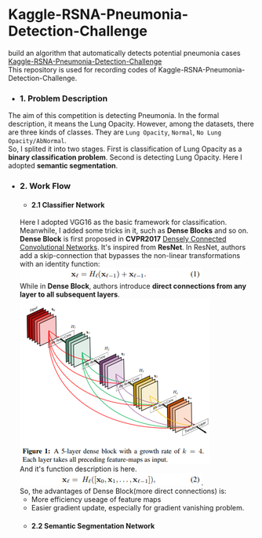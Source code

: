 # Kaggle-RSNA-Pneumonia-Detection-Challenge
build an algorithm that automatically detects potential pneumonia cases [Kaggle-RSNA-Pneumonia-Detection-Challenge](https://www.kaggle.com/c/rsna-pneumonia-detection-challenge)</br>
This repository is used for recording codes of Kaggle-RSNA-Pneumonia-Detection-Challenge.</br>

* ### 1. Problem Description
The aim of this competition is detecting Pneumonia. In the formal description, it means the Lung Opacity. However, among the datasets, there are three kinds of classes. They are ```Lung Opacity```, ```Normal```, ```No Lung Opacity/AbNormal```.</br>
So, I splited it into two stages. First is classification of Lung Opacity as a **binary classification problem**. Second is detecting Lung Opacity. Here I adopted **semantic segmentation**.</br>
* ### 2. Work Flow
  * #### 2.1 Classifier Network
  Here I adopted VGG16 as the basic framework for classification. Meanwhile, I added some tricks in it, such as **Dense Blocks** and so on.</br>
   **Dense Block** is first proposed in **CVPR2017** [Densely Connected Convolutional Networks](https://arxiv.org/pdf/1608.06993.pdf). It's inspired from **ResNet**. In ResNet, authors add a skip-connection that bypasses the non-linear transformations with an identity function:</br>
   ![img](https://github.com/mjDelta/Kaggle-RSNA-Pneumonia-Detection-Challenge/blob/master/imgs/resnet.png)</br>
While in **Dense Block**, authors introduce **direct connections from any layer to all subsequent layers**.</br>
   ![img](https://github.com/mjDelta/Kaggle-RSNA-Pneumonia-Detection-Challenge/blob/master/imgs/denseblock.png)</br>
And it's function description is here.</br>
   ![img](https://github.com/mjDelta/Kaggle-RSNA-Pneumonia-Detection-Challenge/blob/master/imgs/densenet.png).</br>
So, the advantages of Dense Block(more direct connections) is:</br>
  * More efficiency useage of feature maps
  * Easier gradient update, especially for gradient vanishing problem.
  * #### 2.2 Semantic Segmentation Network
  

